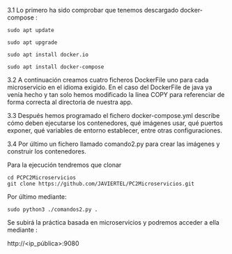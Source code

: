 3.1 Lo primero ha sido comprobar que tenemos descargado docker-compose :
```
sudo apt update 

sudo apt upgrade 

sudo apt install docker.io 

sudo apt install docker-compose 
```
3.2 A continuación creamos cuatro ficheros DockerFile uno para cada microservicio en el idioma exigido. En el caso del DockerFile de java ya venía hecho y tan solo hemos modificado la línea COPY para referenciar de forma correcta al directoria de nuestra app. 

3.3 Después hemos programado el fichero docker-compose.yml describe cómo deben ejecutarse los contenedores, qué imágenes usar, qué puertos exponer, qué variables de entorno establecer, entre otras configuraciones. 

3.4 Por último un fichero llamado comando2.py para crear las imágenes y construir los contenedores. 

Para la ejecución tendremos que clonar 
```
cd PCPC2Microservicios
git clone https://github.com/JAVIERTEL/PC2Microservicios.git 
```
Por último mediante:
```
sudo python3 ./comandos2.py . 
```
Se subirá la práctica basada en microservicios y podremos acceder a ella mediante : 

http://<ip_pública>:9080 




 
